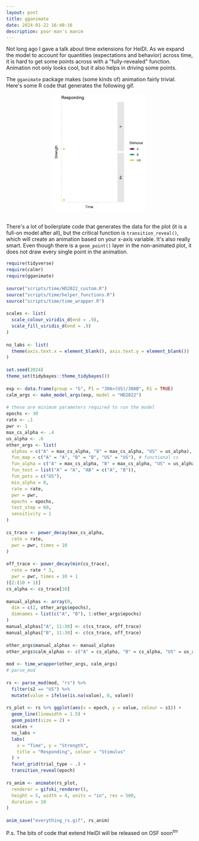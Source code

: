 ```yaml
---
layout: post
title: gganimate
date: 2024-01-22 16:40:16
description: poor-man's manim
---
```


Not long ago I gave a talk about time extensions for HeiDI. As we expand the model to account for quantities (expectations and behavior) across time, it is hard to get some points across with a "fully-revealed" function. Animation not only looks cool, but it also helps in driving some points.

The `gganimate` package makes (some kinds of) animation fairly trivial. Here's some R code that generates the following gif.

<center><img src="/assets/gif/everything_rs.gif" width="50%"></center><br>


There's a lot of boilerplate code that generates the data for the plot (it is a full-on model after all), but the critical function is `transition_reveal()`, which will create an animation based on your x-axis variable. It's also really smart. Even though there is a `geom_point()` layer in the non-animated plot, it does not draw every single point in the animation.

```R
require(tidyverse)
require(calmr)
require(gganimate)

source("scripts/time/HD2022_custom.R")
source("scripts/time/helper_functions.R")
source("scripts/time/time_wrapper.R")

scales <- list(
  scale_colour_viridis_d(end = .9),
  scale_fill_viridis_d(end = .9)
)

no_labs <- list(
  theme(axis.text.x = element_blank(), axis.text.y = element_blank())
)

set.seed(2024)
theme_set(tidybayes::theme_tidybayes())

exp <- data.frame(group = "G", P1 = "30A>(US)/30AB", R1 = TRUE)
calm_args <- make_model_args(exp, model = "HD2022")

# these are minimum parameters required to run the model
epochs <- 30
rate <- .1
pwr <- 1
max_cs_alpha <- .4
us_alpha <- .6
other_args <- list(
  alphas = c("A" = max_cs_alpha, "B" = max_cs_alpha, "US" = us_alpha),
  fun_map = c("A" = "A", "B" = "B", "US" = "US"), # functional cs
  fun_alpha = c("A" = max_cs_alpha, "B" = max_cs_alpha, "US" = us_alpha),
  fun_test = list("A" = "A", "AB" = c("A", "B")),
  fun_pots = c("US"),
  min_alpha = 0,
  rate = rate,
  pwr = pwr,
  epochs = epochs,
  test_step = 60,
  sensitivity = 1
)

cs_trace <- power_decay(max_cs_alpha,
  rate = rate,
  pwr = pwr, times = 10
)

off_trace <- power_decay(min(cs_trace),
  rate = rate * 3,
  pwr = pwr, times = 10 + 1
)[2:(10 + 1)]
cs_alpha <- cs_trace[10]

manual_alphas <- array(0,
  dim = c(2, other_args$epochs),
  dimnames = list(c("A", "B"), 1:other_args$epochs)
)
manual_alphas["A", 11:30] <- c(cs_trace, off_trace)
manual_alphas["B", 11:30] <- c(cs_trace, off_trace)

other_args$manual_alphas <- manual_alphas
other_args$calm_alphas <- c("A" = cs_alpha, "B" = cs_alpha, "US" = us_alpha)

mod <- time_wrapper(other_args, calm_args)
# parse_mod

rs <- parse_mod(mod, "rs") %>%
  filter(s2 == "US") %>%
  mutate(value = ifelse(is.na(value), 0, value))

rs_plot <- rs %>% ggplot(aes(x = epoch, y = value, colour = s1)) +
  geom_line(linewidth = 1.5) +
  geom_point(size = 2) +
  scales +
  no_labs +
  labs(
    x = "Time", y = "Strength",
    title = "Responding", colour = "Stimulus"
  ) +
  facet_grid(trial_type ~ .) +
  transition_reveal(epoch)

rs_anim <- animate(rs_plot,
  renderer = gifski_renderer(),
  height = 5, width = 4, units = "in", res = 500,
  duration = 10
)

anim_save("everything_rs.gif", rs_anim)
```

P.s. The bits of code that extend HeiDI will be released on OSF soon<sup>tm</sup>